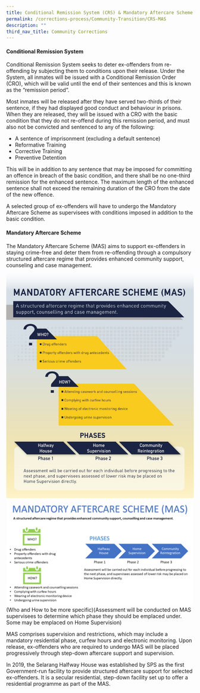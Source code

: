 ```yaml
---
title: Conditional Remission System (CRS) & Mandatory Aftercare Scheme (MAS)
permalink: /corrections-process/Community-Transition/CRS-MAS
description: ""
third_nav_title: Community Corrections
---
```

#### Conditional Remission System
Conditional Remission System seeks to deter ex-offenders from re-offending by subjecting them to conditions upon their release. Under the System, all inmates will be issued with a Conditional Remission Order (CRO), which will be valid until the end of their sentences and this is known as the “remission period”. 

Most inmates will be released after they have served two-thirds of their sentence, if they had displayed good conduct and behaviour in prisons. When they are released, they will be issued with a CRO with the basic condition that they do not re-offend during this remission period, and must also not be convicted and sentenced to any of the following:

* A sentence of imprisonment (excluding a default sentence)
* Reformative Training
* Corrective Training
* Preventive Detention

This will be in addition to any sentence that may be imposed for committing an offence in breach of the basic condition, and there shall be no one-third remission for the enhanced sentence. The maximum length of the enhanced sentence shall not exceed the remaining duration of the CRO from the date of the new offence. 

A selected group of ex-offenders will have to undergo the Mandatory Aftercare Scheme as supervisees with conditions imposed in addition to the basic condition. 

#### Mandatory Aftercare Scheme

The Mandatory Aftercare Scheme (MAS) aims to support ex-offenders in staying crime-free and deter them from re-offending through a compulsory structured aftercare regime that provides enhanced community support, counseling and case management.

![](/images/Rehabilitation/MAS%20new.jpeg)
![](/images/Rehabilitation/MAS%20Factsheet.png)
(Who and How to be more specific)(Assessment will be conducted on MAS supervisees to determine which phase they should be emplaced under. Some may be emplaced on Home Supervision)

MAS comprises supervision and restrictions, which may include a mandatory residential phase, curfew hours and electronic monitoring. Upon release, ex-offenders who are required to undergo MAS will be placed progressively through step-down aftercare support and supervision.

In 2019, the Selarang Halfway House was established by SPS as the first Government-run facility to provide structured aftercare support for selected ex-offenders. It is a secular residential, step-down facility set up to offer a residential programme as part of the MAS.